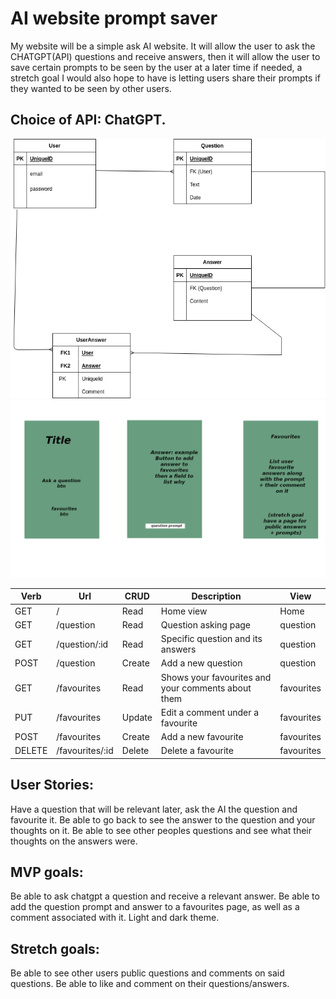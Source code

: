 # AI website prompt saver

My website will be a simple ask AI website. It will allow the user to ask the CHATGPT(API) questions and receive answers, then it will allow the user to save certain prompts to be seen by the user at a later time if needed, a stretch goal I would also hope to have is letting users share their prompts if they wanted to be seen by other users.

## Choice of API: ChatGPT.

![alt text](./project2.png)
![alt text](./project2-wireframe.png)





| Verb   | Url             | CRUD   | Description                                            | View       |
| ------ | --------------- | ------ | ------------------------------------------------------ | ---------- |
| GET    | /               | Read   | Home view                                              | Home       |
| GET    | /question       | Read   | Question asking page                                   | question   |
| GET    | /question/:id   | Read   | Specific question and its answers                      | question   |
| POST   | /question       | Create | Add a new question                                     | question   |
| GET    | /favourites     | Read   | Shows your favourites and your comments about them     | favourites |
| PUT    | /favourites     | Update | Edit a comment under a favourite                       | favourites |
| POST   | /favourites     | Create | Add a new favourite                                    | favourites |
| DELETE | /favourites/:id | Delete | Delete a favourite                                     | favourites |






## User Stories:
Have a question that will be relevant later, ask the AI the question and favourite it.
Be able to go back to see the answer to the question and your thoughts on it.
Be able to see other peoples questions and see what their thoughts on the answers were.

## MVP goals:
Be able to ask chatgpt a question and receive a relevant answer.
Be able to add the question prompt and answer to a favourites page, as well as a comment associated with it.
Light and dark theme.

## Stretch goals:
Be able to see other users public questions and comments on said questions.
Be able to like and comment on their questions/answers.







